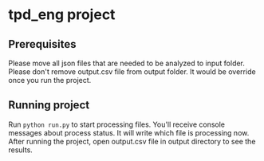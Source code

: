 # tpd_eng project

## Prerequisites
Please move all json files that are needed to be analyzed to input folder.
Please don't remove output.csv file from output folder. It would be override once you run the project.

## Running project
Run `python run.py` to start processing files. You'll receive console messages about process status. It will write which file is processing now. After running the project, open output.csv file in output directory to see the results.

